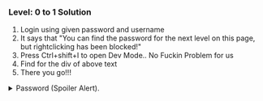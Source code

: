 <!-- This is a template for writing solutions to the levels in the linux-wargames repository. This template is to be used for all levels in the repository. The template is to be used as follows: -->
### Level: 0 to 1 Solution
1. Login using given password and username
2. It says that "You can find the password for the next level on this page, but rightclicking has been blocked!"
3. Press Ctrl+shift+I to open Dev Mode.. No Fuckin Problem for us
4. Find for the div of above text
5. There you go!!!
<p>
<details>
<summary>Password (Spoiler Alert).</summary>
<pre><code>h4ubbcXrWqsTo7GGnnUMLppXbOogfBZ7</code></pre>
</details>


